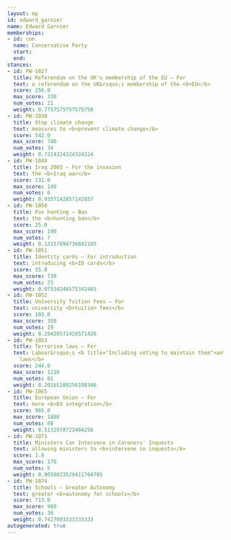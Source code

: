 ```yaml
---
layout: mp
id: edward_garnier
name: Edward Garnier
memberships:
- id: con
  name: Conservative Party
  start: 
  end: 
stances:
- id: PW-1027
  title: Referendum on the UK's membership of the EU — For
  text: a referendum on the UK&rsquo;s membership of the <b>EU</b>
  score: 256.0
  max_score: 330
  num_votes: 21
  weight: 0.7757575757575758
- id: PW-1030
  title: Stop climate change
  text: measures to <b>prevent climate change</b>
  score: 542.0
  max_score: 740
  num_votes: 34
  weight: 0.7324324324324324
- id: PW-1049
  title: Iraq 2003 — For the invasion
  text: the <b>Iraq war</b>
  score: 131.0
  max_score: 140
  num_votes: 6
  weight: 0.9357142857142857
- id: PW-1050
  title: Fox hunting — Ban
  text: the <b>hunting ban</b>
  score: 25.0
  max_score: 190
  num_votes: 7
  weight: 0.13157894736842105
- id: PW-1051
  title: Identity cards — For introduction
  text: introducing <b>ID cards</b>
  score: 55.0
  max_score: 730
  num_votes: 25
  weight: 0.07534246575342465
- id: PW-1052
  title: University Tuition Fees — For
  text: university <b>tuition fees</b>
  score: 103.0
  max_score: 350
  num_votes: 19
  weight: 0.29428571428571426
- id: PW-1053
  title: Terrorism laws — For
  text: Labour&rsquo;s <b title="Including voting to maintain them">anti-terrorism
    laws</b>
  score: 244.0
  max_score: 1210
  num_votes: 81
  weight: 0.20165289256198346
- id: PW-1065
  title: European Union — For
  text: more <b>EU integration</b>
  score: 965.0
  max_score: 1880
  num_votes: 88
  weight: 0.5132978723404256
- id: PW-1071
  title: Ministers Can Intervene in Coroners' Inquests
  text: allowing ministers to <b>intervene in inquests</b>
  score: 1.0
  max_score: 170
  num_votes: 5
  weight: 0.0058823529411764705
- id: PW-1074
  title: Schools — Greater Autonomy
  text: greater <b>autonomy for schools</b>
  score: 713.0
  max_score: 960
  num_votes: 36
  weight: 0.7427083333333333
autogenerated: true
---
```

